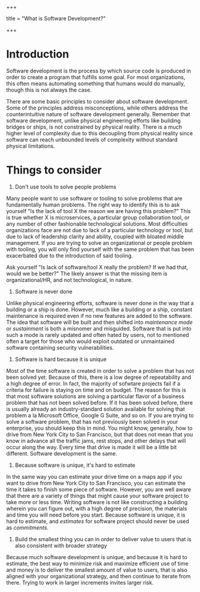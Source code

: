 +++

title = "What is Software Development?"

+++

# Introduction

Software development is the process by which source code is produced in order to create a program that fulfills some goal.  For most organizations, this often means automating something that humans would do manually, though this is not always the case.

There are some basic principles to consider about software development.  Some of the principles address misconceptions, while others address the counterintuitive nature of software development generally.  Remember that software development, unlike physical engineering efforts like building bridges or ships, is not constrained by physical reality.  There is a much higher level of complexity due to this decoupling from physical reality since software can reach unbounded levels of complexity without standard physical limitations.

# Things to consider

1. Don't use tools to solve people problems

Many people want to use software or tooling to solve problems that are fundamentally human problems.  The right way to identify this is to ask yourself "Is the lack of tool X the reason we are having this problem?"  This is true whether X is microservices, a particular group collaboration tool, or any number of other fashionable technological solutions.  Most difficulties organizations face are not due to lack of a particular technology or tool, but due to lack of leadership clarity and ability, coupled with bloated middle management.  If you are trying to solve an organizational or people problem with tooling, you will only find yourself with the same problem that has been exacerbated due to the introduction of said tooling.

Ask yourself "Is lack of software/tool X really the problem?  If we had that, would we be better?" The likely answer is that the missing item is organizational/HR, and not technological, in nature.

1. Software is never done

Unlike physical engineering efforts, software is never done in the way that a building or a ship is done.  However, much like a building or a ship, constant maintenance is required even if no new features are added to the software.  The idea that software will be built and then shifted into _maintenance mode_ or _sustainment_ is both a misnomer and misguided.  Software that is put into such a mode is rarely updated and often hated by users, not to mentioned often a target for those who would exploit outdated or unmaintained software containing security vulnerabilities.

1. Software is hard because it is unique

Most of the time software is created in order to solve a problem that has not been solved yet.  Because of this, there is a low degree of repeatability and a high degree of error.  In fact, the majority of sofwtare projects fail if a criteria for failure is staying on time and on budget.  The reason for this is that most software solutions are solving a particular flavor of a business problem that has not been solved before.  If it has been solved before, there is usually already an industry-standard solution available for solving that problem a la Microsoft Office, Google G Suite, and so on.  If you are trying to solve a software problem, that has not previously been solved in your enterprise, you should keep this in mind.  You might know, generally, how to drive from New York City to San Francisco, but that does not mean that you know in advance all the traffic jams, rest stops, and other delays that will occur along the way.  Every time that drive is made it will be a little bit different.  Software development is the same.

1. Because software is unique, it's hard to estimate

In the same way you can estimate your drive time on a maps app if you want to drive from New York City to San Francisco, you can estimate the time it takes to finish some piece of software.  However, you are well aware that there are a variety of things that might cause your software project to take more or less time.  Writing software is not like constructing a building wherein you can figure out, with a high degree of precision, the materials and time you will need before you start.  Because software is unique, it is hard to estimate, and *estimates* for software project should never be used as *commitments*.

1. Build the smallest thing you can in order to deliver value to users that is also consistent with broader strategy

Because much software development is unique, and because it is hard to estimate, the best way to minimize risk and maximize efficient use of time and money is to deliver the smallest amount of value to users, that is also aligned with your organizational strategy, and then continue to iterate from there.  Trying to work in larger increments invites larger risk.
